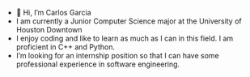 - 👋 Hi, I’m Carlos Garcia
-  I am currently a Junior Computer Science major at the University of Houston Downtown
-  I enjoy coding and like to learn as much as I can in this field. I am proficient in C++ and Python.
-  I’m looking for an internship position so that I can have some professional experience in software engineering. 
  

<!---
garciac248/garciac248 is a ✨ special ✨ repository because its `README.md` (this file) appears on your GitHub profile.
You can click the Preview link to take a look at your changes.
--->
